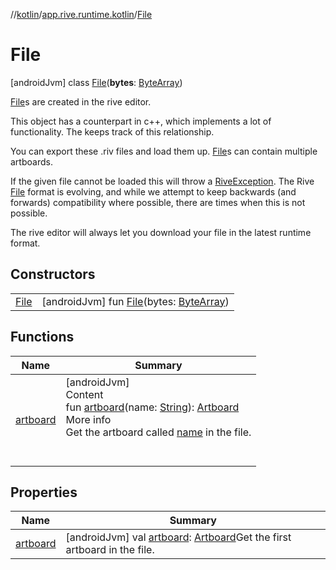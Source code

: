 //[kotlin](../../../index.md)/[app.rive.runtime.kotlin](../index.md)/[File](index.md)



# File  
 [androidJvm] class [File](index.md)(**bytes**: [ByteArray](https://kotlinlang.org/api/latest/jvm/stdlib/kotlin/-byte-array/index.html))

[File](index.md)s are created in the rive editor.



This object has a counterpart in c++, which implements a lot of functionality. The  keeps track of this relationship.



You can export these .riv files and load them up. [File](index.md)s can contain multiple artboards.



If the given file cannot be loaded this will throw a [RiveException](../-rive-exception/index.md). The Rive [File](index.md) format is evolving, and while we attempt to keep backwards (and forwards) compatibility where possible, there are times when this is not possible.



The rive editor will always let you download your file in the latest runtime format.

   


## Constructors  
  
| | |
|---|---|
| <a name="app.rive.runtime.kotlin/File/File/#kotlin.ByteArray/PointingToDeclaration/"></a>[File](-file.md)| <a name="app.rive.runtime.kotlin/File/File/#kotlin.ByteArray/PointingToDeclaration/"></a> [androidJvm] fun [File](-file.md)(bytes: [ByteArray](https://kotlinlang.org/api/latest/jvm/stdlib/kotlin/-byte-array/index.html))   <br>|


## Functions  
  
|  Name |  Summary | 
|---|---|
| <a name="app.rive.runtime.kotlin/File/artboard/#kotlin.String/PointingToDeclaration/"></a>[artboard](artboard.md)| <a name="app.rive.runtime.kotlin/File/artboard/#kotlin.String/PointingToDeclaration/"></a>[androidJvm]  <br>Content  <br>fun [artboard](artboard.md)(name: [String](https://kotlinlang.org/api/latest/jvm/stdlib/kotlin/-string/index.html)): [Artboard](../-artboard/index.md)  <br>More info  <br>Get the artboard called [name](artboard.md) in the file.  <br><br><br>|


## Properties  
  
|  Name |  Summary | 
|---|---|
| <a name="app.rive.runtime.kotlin/File/artboard/#/PointingToDeclaration/"></a>[artboard](artboard.md)| <a name="app.rive.runtime.kotlin/File/artboard/#/PointingToDeclaration/"></a> [androidJvm] val [artboard](artboard.md): [Artboard](../-artboard/index.md)Get the first artboard in the file.   <br>|

